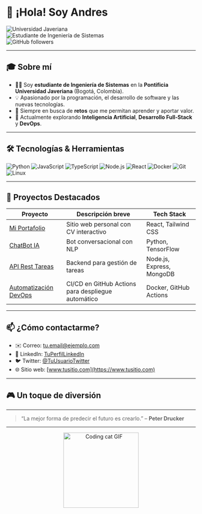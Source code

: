 <!--
**TuUsuarioGitHub/TuUsuarioGitHub** is a ✨ _work-in-progress_ ✨ repository
-->

# 👋 ¡Hola! Soy Andres

![Universidad Javeriana](https://img.shields.io/badge/Pontificia%20Universidad%20Javeriana-00539F?style=for-the-badge&logo=google-scholar&logoColor=white)  
![Estudiante de Ingeniería de Sistemas](https://img.shields.io/badge/Estudiante–Ingeniería%20de%20Sistemas-brightgreen?style=for-the-badge)  
![GitHub followers](https://img.shields.io/github/followers/TuUsuarioGitHub?style=social)

---

## 🎓 Sobre mí

- 🙋‍♂️ Soy **estudiante de Ingeniería de Sistemas** en la **Pontificia Universidad Javeriana** (Bogotá, Colombia).  
- 💡 Apasionado por la programación, el desarrollo de software y las nuevas tecnologías.  
- 🚀 Siempre en busca de **retos** que me permitan aprender y aportar valor.  
- 🌱 Actualmente explorando **Inteligencia Artificial**, **Desarrollo Full‑Stack** y **DevOps**.  

---

## 🛠️ Tecnologías & Herramientas

<p>
  <img alt="Python" src="https://img.shields.io/badge/-Python-3776AB?style=for-the-badge&logo=python&logoColor=white" />
  <img alt="JavaScript" src="https://img.shields.io/badge/-JavaScript-F7DF1E?style=for-the-badge&logo=javascript&logoColor=black" />
  <img alt="TypeScript" src="https://img.shields.io/badge/-TypeScript-3178C6?style=for-the-badge&logo=typescript&logoColor=white" />
  <img alt="Node.js" src="https://img.shields.io/badge/-Node.js-339933?style=for-the-badge&logo=node.js&logoColor=white" />
  <img alt="React" src="https://img.shields.io/badge/-React-20232A?style=for-the-badge&logo=react&logoColor=61DAFB" />
  <img alt="Docker" src="https://img.shields.io/badge/-Docker-2496ED?style=for-the-badge&logo=docker&logoColor=white" />
  <img alt="Git" src="https://img.shields.io/badge/-Git-F05032?style=for-the-badge&logo=git&logoColor=white" />
  <img alt="Linux" src="https://img.shields.io/badge/-Linux-FCC624?style=for-the-badge&logo=linux&logoColor=black" />
</p>

---

## 💼 Proyectos Destacados

| Proyecto                  | Descripción breve                                   | Tech Stack              |
| ------------------------- | --------------------------------------------------- | ----------------------- |
| [Mi Portafolio](#)        | Sitio web personal con CV interactivo               | React, Tailwind CSS     |
| [ChatBot IA](#)           | Bot conversacional con NLP                          | Python, TensorFlow      |
| [API Rest Tareas](#)      | Backend para gestión de tareas                      | Node.js, Express, MongoDB |
| [Automatización DevOps](#) | CI/CD en GitHub Actions para despliegue automático | Docker, GitHub Actions  |

---

## 📫 ¿Cómo contactarme?

- ✉️ Correo: [tu.email@ejemplo.com](mailto:tu.email@ejemplo.com)  
- 💼 LinkedIn: [TuPerfilLinkedIn](https://www.linkedin.com/in/tu-perfil/)  
- 🐦 Twitter: [@TuUsuarioTwitter](https://twitter.com/TuUsuarioTwitter)  
- 🌐 Sitio web: [www.tusitio.com](https://www.tusitio.com)  

---

## 🎮 Un toque de diversión
---

> “La mejor forma de predecir el futuro es crearlo.” – **Peter Drucker**

---

<p align="center">
  <img width="200" src="https://media.giphy.com/media/3o6ZtaO9BZHcOjmErm/giphy.gif" alt="Coding cat GIF" />
</p>
